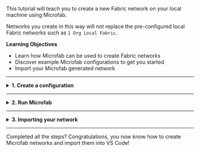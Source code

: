 This tutorial will teach you to create a new Fabric network on your local machine using Microfab.

Networks you create in this way will not replace the pre-configured local Fabric networks such as `1 Org Local Fabric`.

**Learning Objectives**

* Learn how Microfab can be used to create Fabric networks
* Discover example Microfab configurations to get you started
* Import your Microfab generated network

---

<details>
<summary><b>1. Create a configuration</b></summary>

Information on the different configuration settings can be found here - [https://github.com/IBM-Blockchain/microfab](https://github.com/IBM-Blockchain/microfab).

A simple configuration is as follows:

```
export MICROFAB_CONFIG='{
    "port": 8080,
    "endorsing_organizations":[
        {
            "name": "Org1"
        }
    ],
    "channels":[
        {
            "name": "mychannel",
            "endorsing_organizations":[
                "Org1"
            ]
        }
    ]
}'
```

This configuration creates a network with one channel. The channel 'mychannel' has V2_0 capabilities which a single organisation 'Org1' is a member of.


Another example configuration is as follows:

```
export MICROFAB_CONFIG='{
    "port": 8080,
    "endorsing_organizations":[
        {
            "name": "Org1"
        },
        {
            "name": "Org2"
        },
        {
            "name": "Org3"
        }
    ],
    "channels":[
        {
            "name": "channel1",
            "endorsing_organizations":[
                "Org1",
                "Org2"
            ]
        },
        {
            "name": "channel2",
            "endorsing_organizations":[
                "Org2",
                "Org3"
            ],
            "capability_level": "V1_4_2"
        }
    ]
}'
```

This configuration creates a network with two channels. The first channel 'channel1' has V2_0 capabilities which two organisations 'Org1' and 'Org2' are a member of.
The second channel 'channel2' has V1_4_2 capabilities which two organisations 'Org2' and 'Org3' are a member of.

**Note: If you are using Windows, change `export` to `SET` to set the variable.**
</details>

---

<details>
<summary><b>2. Run Microfab</b></summary>

Once you have exported/set your MICROFAB_CONFIG variable, to run Microfab you need to run the following command:

`docker run -e MICROFAB_CONFIG -p 8080:8080 ibmcom/ibp-microfab`

This will start your Fabric network on port 8080. To change this port, refer to the [documentation](https://github.com/IBM-Blockchain/microfab).

</details>

---

<details>
<summary><b>3. Importing your network</b></summary>

1. Hover over the `Fabric Environments` panel on the left hand side of the screen and select the +.
2. You will then be asked to `Select a method to add an environment`. Choose the `Add a Microfab network` option.
3. You will then be prompted to select the URL of the Microfab network.
> If you have used the previous configuration, this will be the default `http://console.127-0-0-1.nip.io:8080` URL.
4. Give your network a name e.g. `MyMicrofabNetwork`. Whatever you find easy to identify! Then press `Enter` which will import your Microfab network.
5. If your Microfab Fabric network is running, you should see your new environment imported and any gateways and wallets.
> Note: If you don't see any gateways and wallets, it could be because your Fabric network hasn't been started.
>
> Once you have started your Microfab network, you can refresh the `Fabric Gateways` and `Fabric Wallets` panels to see your gateways and wallets.


</details>

---

Completed all the steps? Congratulations, you now know how to create Microfab networks and import them into VS Code!